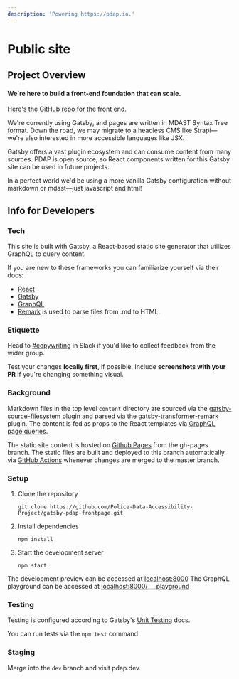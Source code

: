 ```yaml
---
description: 'Powering https://pdap.io.'
---
```


# Public site

## Project Overview

#### We're here to build a front-end foundation that can scale.

[Here's the GitHub repo](https://github.com/Police-Data-Accessibility-Project/gatsby-pdap-frontpage) for the front end.

We're currently using Gatsby, and pages are written in MDAST Syntax Tree format. Down the road, we may migrate to a headless CMS like Strapi—we're also interested in more accessible languages like JSX.

Gatsby offers a vast plugin ecosystem and can consume content from many sources. PDAP is open source, so React components written for this Gatsby site can be used in future projects.

In a perfect world we'd be using a more vanilla Gatsby configuration without markdown or mdast—just javascript and html!

## Info for Developers

### Tech

This site is built with Gatsby, a React-based static site generator that utilizes GraphQL to query content.

If you are new to these frameworks you can familiarize yourself via their docs:

* [React](https://reactjs.org/docs/getting-started.html)
* [Gatsby](https://www.gatsbyjs.org/docs/)
* [GraphQL](https://graphql.org/code/#javascript)
* [Remark](https://remark.js.org/) is used to parse files from .md to HTML.

### Etiquette

Head to [\#copywriting](https://policeaccessibility.slack.com/archives/C01KW4N1V4Z) in Slack if you'd like to collect feedback from the wider group.

Test your changes **locally first**, if possible. Include **screenshots with your PR** if you're changing something visual.

### Background

Markdown files in the top level `content` directory are sourced via the [gatsby-source-filesystem](https://www.gatsbyjs.org/packages/gatsby-source-filesystem/?=file) plugin and parsed via the [gatsby-transformer-remark](https://www.gatsbyjs.org/packages/gatsby-transformer-remark/?=markd) plugin. The content is fed as props to the React templates via [GraphQL page queries](https://www.gatsbyjs.org/docs/page-query/).

The static site content is hosted on [Github Pages](https://pages.github.com/) from the gh-pages branch. The static files are built and deployed to this branch automatically via [GitHub Actions](https://github.com/features/actions) whenever changes are merged to the master branch.

### Setup

1. Clone the repository

   `git clone https://github.com/Police-Data-Accessibility-Project/gatsby-pdap-frontpage.git`

2. Install dependencies

   `npm install`

3. Start the development server

   `npm start`

The development preview can be accessed at [localhost:8000](http://localhost:8000) The GraphQL playground can be accessed at [localhost:8000/\_\_\_playground](http://localhost:8000/___playground)

### Testing

Testing is configured according to Gatsby's [Unit Testing](https://www.gatsbyjs.org/docs/unit-testing/) docs.

You can run tests via the `npm test` command

### Staging

Merge into the `dev` branch and visit pdap.dev.

